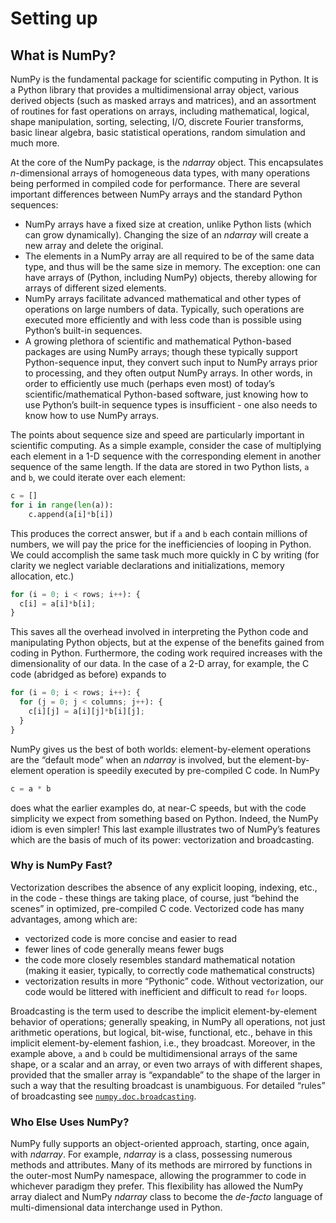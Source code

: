 # Setting up

## What is NumPy?

NumPy is the fundamental package for scientific computing in Python.
It is a Python library that provides a multidimensional array object,
various derived objects (such as masked arrays and matrices), and an
assortment of routines for fast operations on arrays, including
mathematical, logical, shape manipulation, sorting, selecting, I/O,
discrete Fourier transforms, basic linear algebra, basic statistical
operations, random simulation and much more.

At the core of the NumPy package, is the *ndarray* object.  This
encapsulates *n*-dimensional arrays of homogeneous data types, with
many operations being performed in compiled code for performance.
There are several important differences between NumPy arrays and the
standard Python sequences:

- NumPy arrays have a fixed size at creation, unlike Python lists
(which can grow dynamically). Changing the size of an *ndarray* will
create a new array and delete the original.
- The elements in a NumPy array are all required to be of the same
data type, and thus will be the same size in memory.  The exception:
one can have arrays of (Python, including NumPy) objects, thereby
allowing for arrays of different sized elements.
- NumPy arrays facilitate advanced mathematical and other types of
operations on large numbers of data.  Typically, such operations are
executed more efficiently and with less code than is possible using
Python’s built-in sequences.
- A growing plethora of scientific and mathematical Python-based
packages are using NumPy arrays; though these typically support
Python-sequence input, they convert such input to NumPy arrays prior
to processing, and they often output NumPy arrays.  In other words,
in order to efficiently use much (perhaps even most) of today’s
scientific/mathematical Python-based software, just knowing how to
use Python’s built-in sequence types is insufficient - one also
needs to know how to use NumPy arrays.

The points about sequence size and speed are particularly important in
scientific computing.  As a simple example, consider the case of
multiplying each element in a 1-D sequence with the corresponding
element in another sequence of the same length.  If the data are
stored in two Python lists, ``a`` and ``b``, we could iterate over
each element:

``` python
c = []
for i in range(len(a)):
    c.append(a[i]*b[i])
```

This produces the correct answer, but if ``a`` and ``b`` each contain
millions of numbers, we will pay the price for the inefficiencies of
looping in Python.  We could accomplish the same task much more
quickly in C by writing (for clarity we neglect variable declarations
and initializations, memory allocation, etc.)

``` python
for (i = 0; i < rows; i++): {
  c[i] = a[i]*b[i];
}
```

This saves all the overhead involved in interpreting the Python code
and manipulating Python objects, but at the expense of the benefits
gained from coding in Python.  Furthermore, the coding work required
increases with the dimensionality of our data. In the case of a 2-D
array, for example, the C code (abridged as before) expands to

``` python
for (i = 0; i < rows; i++): {
  for (j = 0; j < columns; j++): {
    c[i][j] = a[i][j]*b[i][j];
  }
}
```

NumPy gives us the best of both worlds: element-by-element operations
are the “default mode” when an *ndarray* is involved, but the
element-by-element operation is speedily executed by pre-compiled C
code.  In NumPy

``` python
c = a * b
```

does what the earlier examples do, at near-C speeds, but with the code
simplicity we expect from something based on Python. Indeed, the NumPy
idiom is even simpler!  This last example illustrates two of NumPy’s
features which are the basis of much of its power: vectorization and
broadcasting.

### Why is NumPy Fast?

Vectorization describes the absence of any explicit looping, indexing,
etc., in the code - these things are taking place, of course, just
“behind the scenes” in optimized, pre-compiled C code.  Vectorized
code has many advantages, among which are:

- vectorized code is more concise and easier to read
- fewer lines of code generally means fewer bugs
- the code more closely resembles standard mathematical notation
(making it easier, typically, to correctly code mathematical
constructs)
- vectorization results in more “Pythonic” code. Without
vectorization, our code would be littered with inefficient and
difficult to read ``for`` loops.

Broadcasting is the term used to describe the implicit
element-by-element behavior of operations; generally speaking, in
NumPy all operations, not just arithmetic operations, but
logical, bit-wise, functional, etc., behave in this implicit
element-by-element fashion, i.e., they broadcast.  Moreover, in the
example above, ``a`` and ``b`` could be multidimensional arrays of the
same shape, or a scalar and an array, or even two arrays of with
different shapes, provided that the smaller array is “expandable” to
the shape of the larger in such a way that the resulting broadcast is
unambiguous. For detailed “rules” of broadcasting see
[``numpy.doc.broadcasting``](basics.broadcasting.html#module-numpy.doc.broadcasting).

### Who Else Uses NumPy?

NumPy fully supports an object-oriented approach, starting, once
again, with *ndarray*.  For example, *ndarray* is a class, possessing
numerous methods and attributes.  Many of its methods are mirrored by
functions in the outer-most NumPy namespace, allowing the programmer
to code in whichever paradigm they prefer. This flexibility has allowed the
NumPy array dialect and NumPy *ndarray* class to become the *de-facto* language
of multi-dimensional data interchange used in Python.
